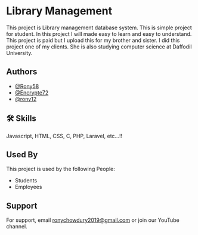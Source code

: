 
# Library Management

This project is Library management database system. This is simple project for student. In this project I will made easy to learn and easy to understand. This project is paid but I upload this for my brother and sister. I did this project one of my clients. She is also studying computer science at Daffodil University. 


## Authors

- [@Rony58](https://www.github.com/Rony58)
- [@Encrypte72](https://www.facebook.com/Encrypte72)
- [@rony12](https://www.youtube.com/@rony12)
## 🛠 Skills
Javascript, HTML, CSS, C, PHP, Laravel, etc...!!


## Used By

This project is used by the following People:

- Students
- Employees



## Support

For support, email ronychowdury2019@gmail.com or join our YouTube channel.

